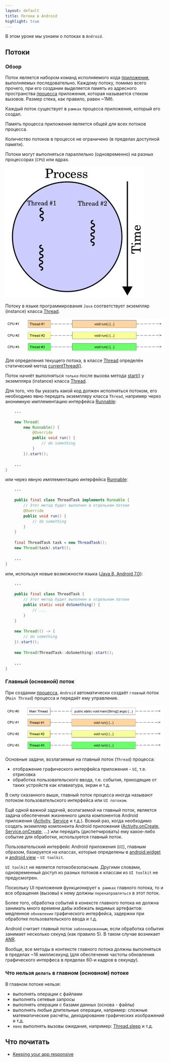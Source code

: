 ```yaml
---
layout: default
title: Потоки в Android
highlight: true
---
```


В этом уроке мы узнаем о потоках в `Android`.

##  Потоки

### Обзор

Поток является набором команд исполняемого кода [приложения](../031-android-processes/index.md), выполняемых последовательно. Каждому потоку, помимо всего прочего, при его создании выделяется память из адресного пространства [процесса](../031-android-processes/index.md) приложения, которая называется стеком вызовов. Размер стека, как правило, равен ~1Мб.

Каждый поток существует в `рамках` процесса приложения, который его создал.

Память процесса приложения является общей для всех потоков процесса.

Количество потоков в процессе не ограничено (в пределах доступной памяти).

Потоки могут выполняться параллельно (одновременно) на разных процессорах (`CPU`) или ядрах.

<img src="./img/Multithreaded_process.png"/>

Потоку в языке программирования `Java` соответствует экземпляр (instance) класса [Thread](https://developer.android.com/reference/java/lang/Thread.html).

<img src="./img/thread_cpu_1.png"/>

Для определения текущего потока, в классе [Thread](https://developer.android.com/reference/java/lang/Thread.html) определён статический метод [currentThread()](https://developer.android.com/reference/java/lang/Thread.html#currentThread()).

Поток начнёт выполняться `только` после вызова метода [start()](https://developer.android.com/reference/java/lang/Thread.html#start()) у экземпляра (instance) класса [Thread](https://developer.android.com/reference/java/lang/Thread.html).

Для того, что бы указать какой код должен исполняться потоком, его необходимо явно передать экземпляру класса `Thread`, например через анонимную имплементацию интерфейса [Runnable](https://developer.android.com/reference/java/lang/Runnable.html):

```java
    ...

    new Thread(
        new Runnable() {
            @Override
            public void run() {
                // do something
            }
        }).start();

    ...
}
```

или через явную имплементацию интерфейса [Runnable](https://developer.android.com/reference/java/lang/Runnable.html):

```java
    ...

    public final class ThreadTask implements Runnable {
        // Этот метод будет выполнен в отдельном потоке
        @Override
        public void run() {
            // do something
        }
    }

    final ThreadTask task = new ThreadTask();
    new Thread(task).start();

    ...
}
```

или, иcпользуя новые возможности языка ([Java 8, Android 7.0](https://docs.oracle.com/javase/8/docs/api/java/util/function/package-summary.html)):

```java
    ...
    
    public final class ThreadTask {
        // Этот метод будет выполнен в отдельном потоке
        public static void doSomething() {
            // ...
        }
    }

    new Thread(() -> {
        // do something
    }).start();

    new Thread(ThreadTask::doSomething).start();

    ...    
}
```

### Главный (основной) поток

При создании [процесса](../031-android-processes/index.md), `Android` автоматически создаёт `главный` поток (`Main Thread`) процесса и передаёт ему управление.

<img src="./img/thread_cpu_2.png"/>

Основные задачи, возлагаемые на главный поток (`Thread`) процесса:

- отображение графического интерфейса приложения - `UI`, т.е. отрисовка
- обработка пользовательского ввода, т.е. события, приходящие от таких устройств как клавиатура, экран и т.д.

В силу сказанного выше, главный поток процесса иногда называют потоком пользовательского интерфейса или `UI потоком`.

Ещё одной важной задачей, возлагаемой на главный поток, является задача обеспечения жизненного цикла компонентов Android приложения ([Activity](https://developer.android.com/reference/android/app/Activity.html), [Service](https://developer.android.com/reference/android/app/Service.html) и т.д.). Всякий раз, когда необходимо создать экземпляр компонента Android приложения ([Activity.onCreate](https://developer.android.com/reference/android/app/Activity.html#onCreate(android.os.Bundle)), [Service.onCreate](https://developer.android.com/reference/android/app/Service.html#onCreate()), ...) или передать (диспетчировать) ему какое-либо событие для обработки, используется главный поток.

Пользовательский интерфейс Android приложения (`UI`), главным образом, базируется на классах, которые определены в [android.widget](https://developer.android.com/reference/android/widget/package-summary.html) и [android.view](https://developer.android.com/reference/android/view/package-summary.html) - `UI toolkit`.

`UI toolkit` не является потокобезопасным. Другими словами, одновременный доступ из разных потоков к классам из `UI toolkit` не предусмотрен.

Поскольку UI приложения функционирует `в рамках` главного потока, то и все обращения (вызовы) к нему должны `перенаправляться` в этот поток.

Более того, обработка событий в конексте главного потока не должна занимать много времени дабы избежать видимых артефактов: медленное `обновление` графического интерфейса, задержки при обработке пользовательского ввода и т.д.

Android считает главный поток `заблокированным`, если обработка события занимает несколько секунд (как правило 5). В таком случае возникает [ANR](http://developer.android.com/guide/practices/responsiveness.html).

Вообще, все методы в контексте главного потока должны выполняться в пределах ~16 миллисекунд (для обеспечения частоты обновления графического интерфеса в пределах 60-и кадров в секунду).

### Что нельзя `делать` в главном (основном) потоке

В главном потоке нельзя:

- выполнять операции с файлами
- выполнять сетевые запросы
- выполнять операции с базами данных (основа - файлы)
- выполнять любые длительные операции, например: сложные математические расчёты, декодирование графических изображений и т.д.
- `явно` выполнять вызовы ожидания, например: [Thread.sleep](https://developer.android.com/reference/java/lang/Thread.html#sleep(long,%20int)) и т.д.

## Что почитать

- [Keeping your app responsive](https://developer.android.com/training/articles/perf-anr)
